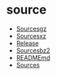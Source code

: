 source
========================

- [Sourcesgz](Sourcesgz)
- [Sourcesxz](Sourcesxz)
- [Release](Release)
- [Sourcesbz2](Sourcesbz2)
- [READMEmd](READMEmd)
- [Sources](Sources)

